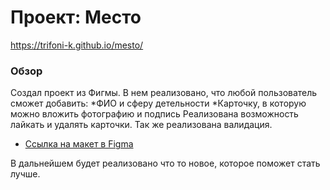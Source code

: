 # Проект: Место
  https://trifoni-k.github.io/mesto/
### Обзор
Создал проект из Фигмы. В нем реализовано, что любой пользователь сможет добавить:
*ФИО и сферу детельности
*Карточку, в которую можно вложить фотографию и подпись
Реализована возможность лайкать и удалять карточки.
Так же реализована валидация.

* [Ссылка на макет в Figma](https://www.figma.com/file/2cn9N9jSkmxD84oJik7xL7/JavaScript.-Sprint-4?node-id=0%3A1)

В дальнейшем будет реализовано что то новое, которое поможет стать лучше.
